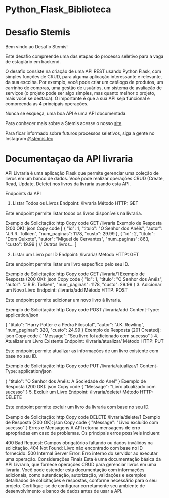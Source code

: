 # Python_Flask_Biblioteca

# Desafio Stemis

Bem vindo ao Desafio Stemis!

Este desafio compreende uma das etapas do processo seletivo para a vaga de estagiário em backend.

O desafio consiste na criação de uma API REST usando Python Flask, com simples funções de CRUD, para alguma aplicação interessante e relevante, da sua escolha. Por exemplo, você pode criar um catálogo de produtos, um carrinho de compras, uma gestão de usuários, um sistema de avaliação de serviços (o projeto pode ser algo simples, mas quanto melhor o projeto, mais você se destaca). O importante é que a sua API seja funcional e compreenda as 4 principais operações.

Nunca se esqueça, uma boa API é uma API documentada.

Para conhecer mais sobre a Stemis acesse o nosso [site](https://www.stemis.com.br).

Para ficar informado sobre futuros processos seletivos, siga a gente no Instagram [@stemis.tec](https://www.instagram.com/stemis.tec)





# Documentaçao da API livraria


API Livraria é uma aplicação Flask que permite gerenciar uma coleção de livros em um banco de dados. Você pode realizar operações CRUD (Create, Read, Update, Delete) nos livros da livraria usando esta API.



Endpoints da API
1. Listar Todos os Livros
Endpoint: /livraria
Método HTTP: GET


Este endpoint permite listar todos os livros disponíveis na livraria.



Exemplo de Solicitação:
http
Copy code
GET /livraria
Exemplo de Resposta (200 OK):
json
Copy code
[
    {
        "id": 1,
        "titulo": "O Senhor dos Anéis",
        "autor": "J.R.R. Tolkien",
        "num_paginas": 1178,
        "custo": 29.99
    },
    {
        "id": 2,
        "titulo": "Dom Quixote",
        "autor": "Miguel de Cervantes",
        "num_paginas": 863,
        "custo": 19.99
    }
    // Outros livros...
]


2. Listar um Livro por ID
Endpoint: /livraria/<id>
Método HTTP: GET

Este endpoint permite listar um livro específico pelo seu ID.

Exemplo de Solicitação:
http
Copy code
GET /livraria/1
Exemplo de Resposta (200 OK):
json
Copy code
{
    "id": 1,
    "titulo": "O Senhor dos Anéis",
    "autor": "J.R.R. Tolkien",
    "num_paginas": 1178,
    "custo": 29.99
}
3. Adicionar um Novo Livro
Endpoint: /livraria/add
Método HTTP: POST

Este endpoint permite adicionar um novo livro à livraria.

Exemplo de Solicitação:
http
Copy code
POST /livraria/add
Content-Type: application/json

{
    "titulo": "Harry Potter e a Pedra Filosofal",
    "autor": "J.K. Rowling",
    "num_paginas": 320,
    "custo": 24.99
}
Exemplo de Resposta (201 Created):
json
Copy code
{
    "Message": "Seu livro foi adicionado com sucesso"
}
4. Atualizar um Livro Existente
Endpoint: /livraria/atualizar/<id>
Método HTTP: PUT

Este endpoint permite atualizar as informações de um livro existente com base no seu ID.

Exemplo de Solicitação:
http
Copy code
PUT /livraria/atualizar/1
Content-Type: application/json

{
    "titulo": "O Senhor dos Anéis: A Sociedade do Anel"
}
Exemplo de Resposta (200 OK):
json
Copy code
{
    "Message": "Livro atualizado com sucesso"
}
5. Excluir um Livro
Endpoint: /livraria/delete/<id>
Método HTTP: DELETE

Este endpoint permite excluir um livro da livraria com base no seu ID.

Exemplo de Solicitação:
http
Copy code
DELETE /livraria/delete/1
Exemplo de Resposta (200 OK):
json
Copy code
{
    "Message": "Livro excluído com sucesso"
}
Erros e Mensagens
A API retorna mensagens de erro apropriadas em caso de problemas. Os principais erros possíveis incluem:

400 Bad Request: Campos obrigatórios faltando ou dados inválidos na solicitação.
404 Not Found: Livro não encontrado com base no ID fornecido.
500 Internal Server Error: Erro interno do servidor ao executar uma operação.
Considerações Finais
Esta é uma documentação básica da API Livraria, que fornece operações CRUD para gerenciar livros em uma livraria. Você pode estender esta documentação com informações adicionais, como autenticação, autorização, validações e exemplos detalhados de solicitações e respostas, conforme necessário para o seu projeto. Certifique-se de configurar corretamente seu ambiente de desenvolvimento e banco de dados antes de usar a API.
